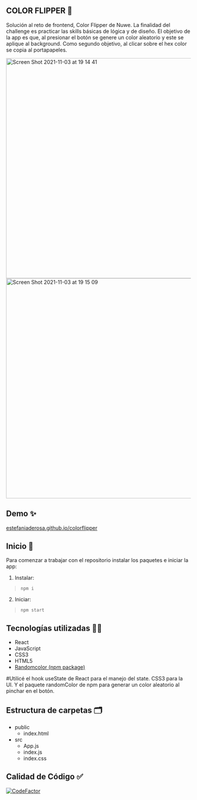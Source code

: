 ## COLOR FLIPPER :art:

Solución al reto de frontend, Color Flipper de Nuwe. La finalidad del challenge es practicar las skills básicas de lógica y de diseño. 
El objetivo de la app es que, al presionar el botón se genere un color aleatorio y este se aplique al background. 
Como segundo objetivo, al clicar sobre el hex color se copia al portapapeles.


<img width="601" alt="Screen Shot 2021-11-03 at 19 14 41" src="https://user-images.githubusercontent.com/65559206/140168660-3c66c3c1-ccc4-43ae-a3c5-52be8466b66f.png">

<img width="601" alt="Screen Shot 2021-11-03 at 19 15 09" src="https://user-images.githubusercontent.com/65559206/140168733-13f68e82-cc6c-4270-8c17-4a1c9682f70c.png">

## Demo  :sparkles:
[estefaniaderosa.github.io/colorflipper](https://estefaniaderosa.github.io/colorflipper/)

## Inicio :rocket:
Para comenzar a trabajar con el repositorio instalar los paquetes e iniciar la app:

1. Instalar:
> `npm i`  

2. Iniciar:
> `npm start`

##  Tecnologías utilizadas :woman_technologist:

 - React
 - JavaScript
 - CSS3
 - HTML5 
 -  [Randomcolor (npm package)](https://www.npmjs.com/package/randomcolor)
 
#Utilicé el hook useState de React para el manejo del state. CSS3 para la UI. Y el paquete randomColor de npm para generar un color aleatorio al pinchar en el botón.

## Estructura de carpetas :card_index_dividers:

 - public
	 - index.html
 - src
	 - App.js
	 - index.js
	 - index.css


## Calidad de Código :white_check_mark:
 
[![CodeFactor](https://www.codefactor.io/repository/github/estefaniaderosa/colorflipper/badge/master)](https://www.codefactor.io/repository/github/estefaniaderosa/colorflipper/overview/master)
 
